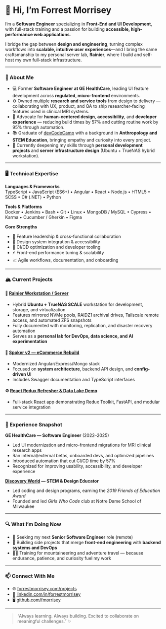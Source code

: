 # 👋 Hi, I’m Forrest Morrisey  

I’m a **Software Engineer** specializing in **Front-End and UI Development**, with full-stack training and a passion for building **accessible, high-performance web applications**.  

I bridge the gap between **design and engineering**, turning complex workflows into **scalable, intuitive user experiences**—and I bring the same craftsmanship to my personal server lab, **Rainier**, where I build and self-host my own full-stack infrastructure.

---

### 🚀 About Me
- 💻 Former **Software Engineer at GE HealthCare**, leading UI feature development across **regulated, micro-frontend** environments.  
- ⚙️ Owned multiple **research and service tools** from design to delivery — collaborating with UX, product, and QA to ship researcher-facing features used in clinical MRI systems.  
- 🧠 Advocate for **human-centered design**, **accessibility**, and **developer experience** — reducing build times by 57% and cutting routine work by 95% through automation.  
- 📚 Graduate of [devCodeCamp](https://devcodecamp.com/) with a background in **Anthropology and STEM Education**, bringing empathy and curiosity into every project.  
- 🔧 Currently deepening my skills through **personal development projects** and **server infrastructure design** (Ubuntu + TrueNAS hybrid workstation).  

---

### 🖥️ Technical Expertise

**Languages & Frameworks**  
TypeScript • JavaScript (ES6+) • Angular • React • Node.js • HTML5 • SCSS • C# (.NET) • Python  

**Tools & Platforms**  
Docker • Jenkins • Bash • Git • Linux • MongoDB / MySQL • Cypress • Karma • Cucumber / Gherkin • Figma  

**Core Strengths**  
- 🧩 Feature leadership & cross-functional collaboration  
- 🎨 Design system integration & accessibility  
- 🚀 CI/CD optimization and developer tooling  
- ⚡ Front-end performance tuning & scalability  
- 📈 Agile workflows, documentation, and onboarding  

---

### 🏔️ Current Projects

#### 🧠 [Rainier Workstation / Server](https://github.com/fmorrisey)
- Hybrid **Ubuntu + TrueNAS SCALE** workstation for development, storage, and virtualization  
- Features mirrored NVMe pools, RAIDZ1 archival drives, Tailscale remote access, and automated ZFS snapshots  
- Fully documented with monitoring, replication, and disaster recovery automation  
- Serves as a **personal lab for DevOps, data science, and AI experimentation**

#### 🛒 [Spoker v2 — eCommerce Rebuild](https://github.com/fmorrisey/SpokerV2)
- Modernized Angular/Express/Mongo stack  
- Focused on **system architecture**, backend API design, and **config-driven UI**  
- Includes Swagger documentation and TypeScript interfaces  

#### ⚙️ [React Redux Refresher & Data Lake Demo](https://github.com/fmorrisey)
- Full-stack React app demonstrating Redux Toolkit, FastAPI, and modular service integration  

---

### 💼 Experience Snapshot
**GE HealthCare — Software Engineer** (2022–2025)  
- Led UI modernization and micro-frontend migrations for MRI clinical research apps  
- Ran internal/external betas, onboarded devs, and optimized pipelines  
- Introduced automation that cut CI/CD time by 57%  
- Recognized for improving usability, accessibility, and developer experience  

**[Discovery World](https://discoveryworld.org/) — STEM & Design Educator**  
- Led coding and design programs, earning the *2019 Friends of Education Award*  
- Founded and led *Girls Who Code* club at Notre Dame School of Milwaukee  

---

### 🔍 What I’m Doing Now
- 🧭 Seeking my next **Senior Software Engineer** role (remote)  
- 🧰 Building side projects that merge **front-end engineering** with **backend systems and DevOps**  
- 🧗‍♂️ Training for mountaineering and adventure travel — because endurance, patience, and curiosity fuel my work  

---

### 📫 Connect With Me
- 🌐 [forrestmorrisey.com/projects](https://www.forrestmorrisey.com/projects)  
- 💼 [linkedin.com/in/forrestmorrisey](https://www.linkedin.com/in/forrestmorrisey)  
- 🖥️ [github.com/fmorrisey](https://github.com/fmorrisey)  

---

> “Always learning. Always building. Excited to collaborate on meaningful challenges.” ✨
